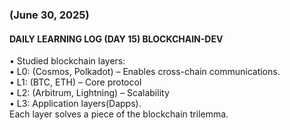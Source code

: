 ### (June 30, 2025)  
#### DAILY LEARNING LOG (DAY 15) BLOCKCHAIN-DEV  
• Studied blockchain layers:  
• L0: (Cosmos, Polkadot) – Enables cross-chain communications.  
• L1: (BTC, ETH) – Core protocol  
• L2: (Arbitrum, Lightning) – Scalability  
• L3: Application layers(Dapps).  
Each layer solves a piece of the blockchain trilemma.